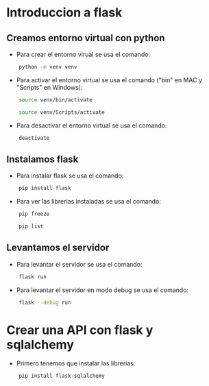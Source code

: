 # Introduccion a flask

## Creamos entorno virtual con python 

- Para crear el entorno virual se usa el comando: 
```bash
    python -m venv venv
```
- Para activar el entorno virtual se usa el comando ("bin" en MAC y "Scripts" en Windows):
```bash
    source venv/bin/activate
```
```bash
    source venv/Scripts/activate
```
- Para desactivar el entorno virtual se usa el comando:
```bash
    deactivate
```

## Instalamos flask
- Para instalar flask se usa el comando:
```bash
    pip install flask
```
- Para ver las librerias instaladas se usa el comando:
```bash
    pip freeze
```
```bash
    pip list
```

## Levantamos el servidor
- Para levantar el servidor se usa el comando:
```bash
    flask run
```
- Para levantar el servidor en modo debug se usa el comando:
```bash
    flask --debug run
```

# Crear una API con flask y sqlalchemy
- Primero tenemos que instalar las librerias:
```bash
    pip install flask-sqlalchemy
```